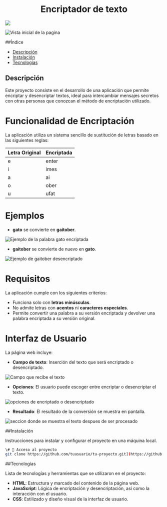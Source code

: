 <h1 align="center"> Encriptador de texto </h1>

   <p align="left">
   <img src="https://img.shields.io/badge/STATUS%20FINALIZADO-green">
   </p>

![Vista inicial de la pagina](https://github.com/user-attachments/assets/a72b1337-2e5b-4fc9-966a-986690a31095)

##Índice
- [Descripción](#descripción)
- [Instalación](#instalación)
- [Tecnologías](#tecnologías)

## Descripción

Este proyecto consiste en el desarrollo de una aplicación que permite encriptar y desencriptar textos, ideal para intercambiar mensajes secretos con otras personas que conozcan el método de encriptación utilizado.

# Funcionalidad de Encriptación

La aplicación utiliza un sistema sencillo de sustitución de letras basado en las siguientes reglas:

| Letra Original | Encriptada     |
| -------------- | -------------- |
| e              | enter          |
| i              | imes           |
| a              | ai             |
| o              | ober           |
| u              | ufat           |

# Ejemplos

- **gato** se convierte en **gaitober**.
  
![Ejemplo de la palabra gato encriptada](https://github.com/user-attachments/assets/1251532f-8ed9-4651-8188-2569a75d8334)


- **gaitober** se convierte de nuevo en **gato**.

![Ejemplo de gaitober desencriptado](https://github.com/user-attachments/assets/ba0e0aed-9529-45f5-9c11-1aa970c03293)

# Requisitos

La aplicación cumple con los siguientes criterios:

- Funciona solo con **letras minúsculas**.
- No admite letras con **acentos** ni **caracteres especiales**.
- Permite convertir una palabra a su versión encriptada y devolver una palabra encriptada a su versión original.

# Interfaz de Usuario

La página web incluye:

- **Campo de texto**: Inserción del texto que será encriptado o desencriptado.

![Campo que recibe el texto](https://github.com/user-attachments/assets/681d0e5c-9cbd-4d78-bcec-4795423a5e46)

- **Opciones**: El usuario puede escoger entre encriptar o desencriptar el texto.

![opciones de encriptado o desencriptado](https://github.com/user-attachments/assets/c14d4138-a11e-41c8-a18a-ee28bf487a5f)
  
- **Resultado**: El resultado de la conversión se muestra en pantalla.

![seccion donde se muestra el texto despues de ser procesado](https://github.com/user-attachments/assets/ec50b9b7-39e3-42f8-a799-3e44754c31f0)

##Instalación

Instrucciones para instalar y configurar el proyecto en una máquina local.

```bash
\# 📁 Acceso al proyecto
git clone https://github.com/tuusuario/tu-proyecto.git](https://github.com/PGAM-0408/Alura-Challenge-Encriptador.git)
```

##Tecnologías

Lista de tecnologías y herramientas que se utilizaron en el proyecto:

- **HTML**: Estructura y marcado del contenido de la página web.
- **JavaScript**: Lógica de encriptación y desencriptación, así como la interacción con el usuario.
- **CSS**: Estilizado y diseño visual de la interfaz de usuario.




